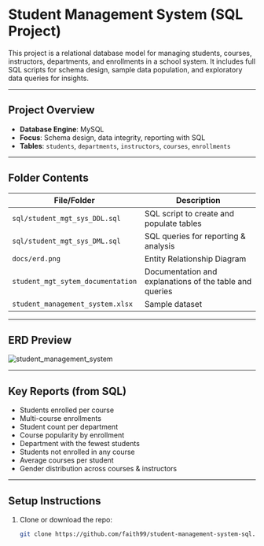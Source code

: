 # Student Management System (SQL Project)

This project is a relational database model for managing students, courses, instructors, departments, and enrollments in a school system. It includes full SQL scripts for schema design, sample data population, and exploratory data queries for insights.

---

## Project Overview

- **Database Engine**: MySQL
- **Focus**: Schema design, data integrity, reporting with SQL
- **Tables**: `students`, `departments`, `instructors`, `courses`, `enrollments`

---

##  Folder Contents

| File/Folder | Description |
|-------------|-------------|
| `sql/student_mgt_sys_DDL.sql` | SQL script to create and populate tables |
| `sql/student_mgt_sys_DML.sql` | SQL queries for reporting & analysis |
| `docs/erd.png`     | Entity Relationship Diagram |
| `student_mgt_sytem_documentation` | Documentation and explanations of the table and queries |
| `student_management_system.xlsx` | Sample dataset |

---

##  ERD Preview

![student_management_system](https://github.com/user-attachments/assets/4f35d3c8-5594-4310-8667-53a242448393)


---

## Key Reports (from SQL)

- Students enrolled per course
- Multi-course enrollments
- Student count per department
- Course popularity by enrollment
- Department with the fewest students
- Students not enrolled in any course
- Average courses per student
- Gender distribution across courses & instructors

---

## Setup Instructions

1. Clone or download the repo:
   ```bash
   git clone https://github.com/faith99/student-management-system-sql.git

